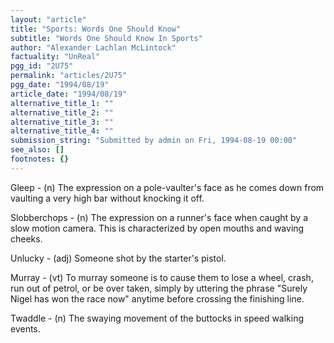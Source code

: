```yaml
---
layout: "article"
title: "Sports: Words One Should Know"
subtitle: "Words One Should Know In Sports"
author: "Alexander Lachlan McLintock"
factuality: "UnReal"
pgg_id: "2U75"
permalink: "articles/2U75"
pgg_date: "1994/08/19"
article_date: "1994/08/19"
alternative_title_1: ""
alternative_title_2: ""
alternative_title_3: ""
alternative_title_4: ""
submission_string: "Submitted by admin on Fri, 1994-08-19 00:00"
see_also: []
footnotes: {}
---
```

<div>
<p>Gleep - (n) The expression on a pole-vaulter's face as he comes down from vaulting a very high bar without knocking it off.</p>
<p>Slobberchops - (n) The expression on a runner's face when caught by a slow motion camera. This is characterized by open mouths and waving cheeks.</p>
<p>Unlucky - (adj) Someone shot by the starter's pistol.</p>
<p>Murray - (vt) To murray someone is to cause them to lose a wheel, crash, run out of petrol, or be over taken, simply by uttering the phrase "Surely Nigel has won the race now" anytime before crossing the finishing line.</p>
<p>Twaddle - (n) The swaying movement of the buttocks in speed walking events. <!--Amazon_CLS_IM_END--></p>
</div>

